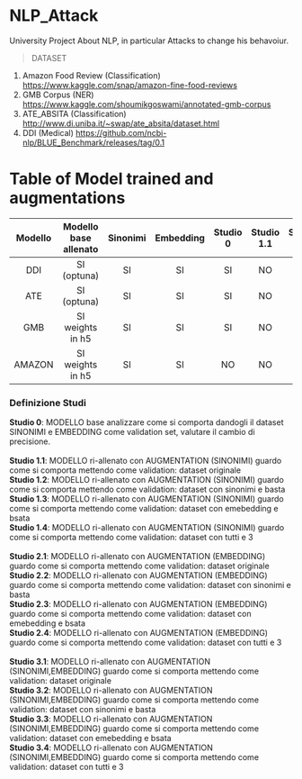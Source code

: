 # NLP_Attack
University Project About NLP, in particular Attacks to change his behavoiur.
> DATASET
1. Amazon Food Review (Classification)      https://www.kaggle.com/snap/amazon-fine-food-reviews
2. GMB Corpus (NER)                         https://www.kaggle.com/shoumikgoswami/annotated-gmb-corpus
3. ATE_ABSITA (Classification)              http://www.di.uniba.it/~swap/ate_absita/dataset.html
4. DDI (Medical)                            https://github.com/ncbi-nlp/BLUE_Benchmark/releases/tag/0.1

# Table of Model trained and augmentations

Modello  | Modello base allenato | Sinonimi | Embedding | Studio 0 | Studio 1.1 | Studio 1.2 |  Studio 1.3 |  Studio 1.4 | Studio 2.1 | Studio 2.2 |  Studio 2.3 |  Studio 2.4 | Studio 3.1 | Studio 3.2 |  Studio 3.3 |  Studio 3.4 |
:------: | :-------------------: | :------: | :-------: | :------: | :--------: | :--------: | :---------: | :---------: | :--------: | :--------: | :---------: | :--------: | :--------: | :--------: | :---------: | :---------: |
DDI      |  SI (optuna)          | SI       |  SI       | SI       | NO         | NO         | NO          | NO          | NO         | NO         | NO          | NO          | NO         | NO         | NO          | NO          |
ATE      |  SI (optuna)          | SI       |  SI       | SI       | NO         | NO         | NO          | NO          | NO         | NO         | NO          | NO          | NO         | NO         | NO          | NO          |
GMB      |  SI weights in h5     | SI       |  SI       | SI       | NO         | NO         | NO          | NO          | NO         | NO         | NO          | NO          | NO         | NO         | NO          | NO          |
AMAZON   |  SI weights in h5     | SI       |  SI       | NO       | NO         | NO         | NO          | NO          | NO         | NO         | NO          | NO          | NO         | NO         | NO          | NO          |

### Definizione Studi 
**Studio 0**: MODELLO base analizzare come si comporta dandogli il dataset SINONIMI e EMBEDDING come validation set, valutare il cambio di precisione. </br> 
</br> 
**Studio 1.1**: MODELLO ri-allenato con AUGMENTATION (SINONIMI) guardo come si comporta mettendo come validation: dataset originale </br>
**Studio 1.2**: MODELLO ri-allenato con AUGMENTATION (SINONIMI) guardo come si comporta mettendo come validation: dataset con sinonimi e basta </br>
**Studio 1.3**: MODELLO ri-allenato con AUGMENTATION (SINONIMI) guardo come si comporta mettendo come validation: dataset con emebedding e bsata </br>
**Studio 1.4**: MODELLO ri-allenato con AUGMENTATION (SINONIMI) guardo come si comporta mettendo come validation: dataset con tutti e 3 </br>
</br>
**Studio 2.1**: MODELLO ri-allenato con AUGMENTATION (EMBEDDING) guardo come si comporta mettendo come validation: dataset originale </br>
**Studio 2.2**: MODELLO ri-allenato con AUGMENTATION (EMBEDDING) guardo come si comporta mettendo come validation: dataset con sinonimi e basta </br>
**Studio 2.3**: MODELLO ri-allenato con AUGMENTATION (EMBEDDING) guardo come si comporta mettendo come validation: dataset con emebedding e bsata </br>
**Studio 2.4**: MODELLO ri-allenato con AUGMENTATION (EMBEDDING) guardo come si comporta mettendo come validation: dataset con tutti e 3 </br>
</br>
**Studio 3.1**: MODELLO ri-allenato con AUGMENTATION (SINONIMI,EMBEDDING) guardo come si comporta mettendo come validation: dataset originale </br>
**Studio 3.2**: MODELLO ri-allenato con AUGMENTATION (SINONIMI,EMBEDDING) guardo come si comporta mettendo come validation: dataset con sinonimi e basta </br>
**Studio 3.3**: MODELLO ri-allenato con AUGMENTATION (SINONIMI,EMBEDDING) guardo come si comporta mettendo come validation: dataset con emebedding e bsata </br>
**Studio 3.4**: MODELLO ri-allenato con AUGMENTATION (SINONIMI,EMBEDDING) guardo come si comporta mettendo come validation: dataset con tutti e 3 </br>
